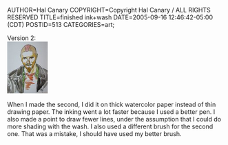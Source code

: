 AUTHOR=Hal Canary
COPYRIGHT=Copyright Hal Canary / ALL RIGHTS RESERVED
TITLE=finished ink+wash
DATE=2005-09-16 12:46:42-05:00 (CDT)
POSTID=513
CATEGORIES=art;

Version 2:  
[![[Thumb]](/art/thumb/2005-09-14-chapman-final.jpg)](/art/2005-09-14-chapman-final.jpg)

When I made the second, I did it on thick watercolor paper instead of thin drawing paper. The inking went a lot faster because I used a better pen. I also made a point to draw fewer lines, under the assumption that I could do more shading with the wash. I also used a different brush for the second one. That was a mistake, I should have used my better brush.
